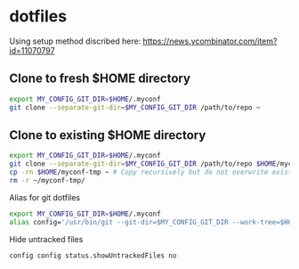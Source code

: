 # dotfiles

Using setup method discribed here: https://news.ycombinator.com/item?id=11070797

## Clone to fresh $HOME directory

```sh
export MY_CONFIG_GIT_DIR=$HOME/.myconf
git clone --separate-git-dir=$MY_CONFIG_GIT_DIR /path/to/repo ~
```

## Clone to existing $HOME directory

```sh
export MY_CONFIG_GIT_DIR=$HOME/.myconf
git clone --separate-git-dir=$MY_CONFIG_GIT_DIR /path/to/repo $HOME/myconf-tmp # Clone contents to tmp directory, initially
cp -rn $HOME/myconf-tmp ~ # Copy recursively but do not overwrite existing files
rm -r ~/myconf-tmp/
```

Alias for git dotfiles
```sh
export MY_CONFIG_GIT_DIR=$HOME/.myconf
alias config='/usr/bin/git --git-dir=$MY_CONFIG_GIT_DIR --work-tree=$HOME'
```

Hide untracked files
```sh
config config status.showUntrackedFiles no
```
